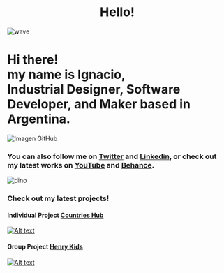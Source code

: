 <h1 align="center">Hello!</h1>

![wave](https://user-images.githubusercontent.com/76179696/142251990-4fe9a8e8-43e8-45f6-b12c-f4bb942c7f1d.gif) 
<h1>
  Hi there!<br>
  my name is <b>Ignacio</b>, <br>
  <b>Industrial Designer, Software Developer</b>, and <b>Maker</b> based in <b>Argentina</b>.
</h1>

![Imagen GitHub](https://user-images.githubusercontent.com/76179696/142248946-ed9910f3-41b9-4e10-a1c4-cff7eb3d5f73.jpg)


<h3>
  You can also follow me on <a href="https://twitter.com/nachopaezzz">Twitter</a> and <a href="https://www.linkedin.com/in/ignaciopaezz/">Linkedin</a>,
  or check out my latest works on
  <a href="https://www.youtube.com/channel/UCtGBCJyVTTrEOJK3pSUXQIw">YouTube</a> and <a href="https://www.behance.net/ignaciopaez">Behance</a>.
</h3>

![dino](https://user-images.githubusercontent.com/76179696/142251827-6b6c4dd8-2ba5-4f18-8600-1789761ab093.gif)

<h3>
  Check out my latest projects!
</h3>

<h4><b>Individual Project</b> <a href="https://www.youtube.com/watch?v=5VMTbRyuX78">Countries Hub</a></h4>

[![Alt text](https://img.youtube.com/vi/5VMTbRyuX78/0.jpg)](https://www.youtube.com/watch?v=5VMTbRyuX78)

<h4><b>Group Project</b> <a href="https://www.youtube.com/watch?v=FpTWR8ZcKKo">Henry Kids</a></h4>

[![Alt text](https://img.youtube.com/vi/FpTWR8ZcKKo/0.jpg)](https://www.youtube.com/watch?v=FpTWR8ZcKKo)
